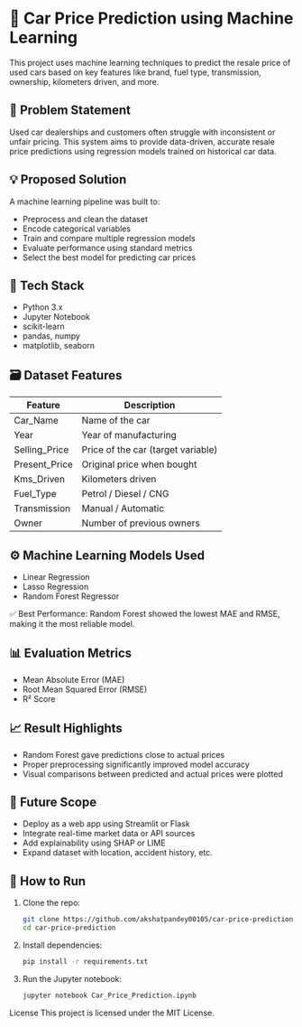 # 🚗 Car Price Prediction using Machine Learning

This project uses machine learning techniques to predict the resale price of used cars based on key features like brand, fuel type, transmission, ownership, kilometers driven, and more.

## 📌 Problem Statement

Used car dealerships and customers often struggle with inconsistent or unfair pricing. This system aims to provide data-driven, accurate resale price predictions using regression models trained on historical car data.

## 💡 Proposed Solution

A machine learning pipeline was built to:
- Preprocess and clean the dataset
- Encode categorical variables
- Train and compare multiple regression models
- Evaluate performance using standard metrics
- Select the best model for predicting car prices

## 🧰 Tech Stack

- Python 3.x  
- Jupyter Notebook  
- scikit-learn  
- pandas, numpy  
- matplotlib, seaborn  

## 🗃️ Dataset Features

| Feature         | Description                        |
|----------------|------------------------------------|
| Car_Name        | Name of the car                    |
| Year            | Year of manufacturing              |
| Selling_Price   | Price of the car (target variable) |
| Present_Price   | Original price when bought         |
| Kms_Driven      | Kilometers driven                  |
| Fuel_Type       | Petrol / Diesel / CNG              |
| Transmission    | Manual / Automatic                 |
| Owner           | Number of previous owners          |

## ⚙️ Machine Learning Models Used

- Linear Regression  
- Lasso Regression  
- Random Forest Regressor  

✅ Best Performance: Random Forest showed the lowest MAE and RMSE, making it the most reliable model.

## 📊 Evaluation Metrics

- Mean Absolute Error (MAE)  
- Root Mean Squared Error (RMSE)  
- R² Score

## 📈 Result Highlights

- Random Forest gave predictions close to actual prices  
- Proper preprocessing significantly improved model accuracy  
- Visual comparisons between predicted and actual prices were plotted

## 🚀 Future Scope

- Deploy as a web app using Streamlit or Flask  
- Integrate real-time market data or API sources  
- Add explainability using SHAP or LIME  
- Expand dataset with location, accident history, etc.

## 🧪 How to Run

1. Clone the repo:
   ```bash
   git clone https://github.com/akshatpandey00105/car-price-prediction.git
   cd car-price-prediction
2. Install dependencies:
   ```bash
   pip install -r requirements.txt
3. Run the Jupyter notebook:
   ```bash
   jupyter notebook Car_Price_Prediction.ipynb


 License
This project is licensed under the MIT License.
